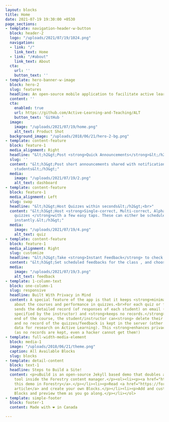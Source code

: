 ```yaml
---
layout: blocks
title: Home
date: 2021-07-19 19:30:00 +0530
page_sections:
- template: navigation-header-w-button
  block: header-2
  logo: "/uploads/2021/07/19/1024.png"
  navigation:
  - link: "/"
    link_text: Home
  - link: "/#about"
    link_text: About
  cta:
    url: ''
    button_text: ''
- template: hero-banner-w-image
  block: hero-2
  slug: features
  headline: An open-source mobile application to facilitate active learning and teaching.
  content: ''
  cta:
    enabled: true
    url: https://github.com/Active-Learning-and-Teaching/ALT
    button_text: 'GitHub '
  image:
    image: "/uploads/2021/07/19/home.png"
    alt_text: Product Shot
  background_image: "/uploads/2018/06/21/hero-2-bg.png"
- template: content-feature
  block: feature-1
  media_alignment: Right
  headline: "&lt;h2&gt;Post <strong>Quick Announcements</strong>&lt;/h2&gt;"
  slug: ''
  content: "&lt;h3&gt;Post short announcements shared with notifications to all enrolled
    students&lt;/h3&gt;"
  media:
    image: "/uploads/2021/07/19/2.png"
    alt_text: dashboard
- template: content-feature
  block: feature-1
  media_alignment: Left
  slug: swap
  headline: "&lt;h2&gt;Host Quizzes within seconds&lt;/h2&gt;<br>"
  content: "&lt;h3&gt;Host <strong>Single-correct, Multi-correct, Alphanumeric in-class
    quizzes </strong>with a few easy taps. These can either be scheduled , or go live
    instantly.&lt;/h3&gt;"
  media:
    image: "/uploads/2021/07/19/4.png"
    alt_text: quiz
- template: content-feature
  block: feature-1
  media_alignment: Right
  slug: customize
  headline: "&lt;h2&gt;Take <strong>Instant Feedback</strong> to check students understanding&lt;/h2&gt;"
  content: "&lt;h3&gt;Set scheduled feedbacks for the class , and choose from Color-scale/Likert-scale&lt;/h3&gt;"
  media:
    image: "/uploads/2021/07/19/3.png"
    alt_text: feedback
- template: 1-column-text
  block: one-column-1
  slug: responsive
  headline: Built With Privacy in Mind
  content: A special feature of the app is that it keeps <strong>minimal information</strong>
    about the courses and performance in quizzes.<br>For each quiz or feedback, it
    sends the detailed record (of responses of each student) on email (to the address
    specified by the instructor) and <strong>keeps no records.</strong><br>At the
    end of the course, the student/instructor can<strong> delete their account</strong>,
    and no record of the quizzes/feedback is kept in the server (other than statistical
    data for research on Active Learning). This <strong>enhances privacy</strong>
    (as no records are kept, even a hacker cannot get them!)
- template: full-width-media-element
  block: media-1
  image: "/uploads/2018/06/21/theme.png"
  caption: All Available Blocks
  slug: blocks
- template: detail-content
  block: text-1
  headline: Steps to Build a Site!
  content: <p>uBuild is an open-source Jekyll based demo that doubles as a builder
    tool inside the Forestry content manager.</p><ol><li><p><a href="https://app.forestry.io/quick-start?repo=forestryio/ubuild-jekyll&provider=github&engine=jekyll">Import
    this demo in Forestry</a>.</p></li><li><p>Read <a href="https://forestry.io/blog/ubuild-a-new-theme-for-static-sites-using-blocks/">our
    article</a> and create your own Blocks.</p></li><li><p>Add and customize the available
    Blocks and preview them as you go along.</p></li></ol>
- template: simple-footer
  block: footer-1
  content: Made with ❤︎ in Canada

---
```

